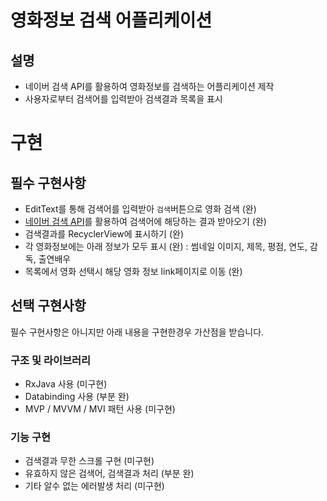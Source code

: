 # 영화정보 검색 어플리케이션
## 설명
- 네이버 검색 API를 활용하여 영화정보를 검색하는 어플리케이션 제작
- 사용자로부터 검색어를 입력받아 검색결과 목록을 표시

# 구현
## 필수 구현사항

- EditText를 통해 검색어를 입력받아 `검색`버튼으로 영화 검색 (완)
- [네이버 검색 API](https://developers.naver.com/docs/search/movie/)를 활용하여 검색어에 해당하는 결과 받아오기 (완)
- 검색결과를 RecyclerView에 표시하기 (완)
- 각 영화정보에는 아래 정보가 모두 표시 (완)
: 썸네일 이미지, 제목, 평점, 연도, 감독, 출연배우
- 목록에서 영화 선택시 해당 영화 정보 link페이지로 이동 (완)
## 선택 구현사항
필수 구현사항은 아니지만 아래 내용을 구현한경우 가산점을 받습니다.
### 구조 및 라이브러리
- RxJava 사용 (미구현)
- Databinding 사용 (부분 완)
- MVP / MVVM / MVI 패턴 사용 (미구현)

### 기능 구현
- 검색결과 무한 스크롤 구현 (미구현)
- 유효하지 않은 검색어, 검색결과 처리 (부분 완)
- 기타 알수 없는 에러발생 처리 (미구현)
